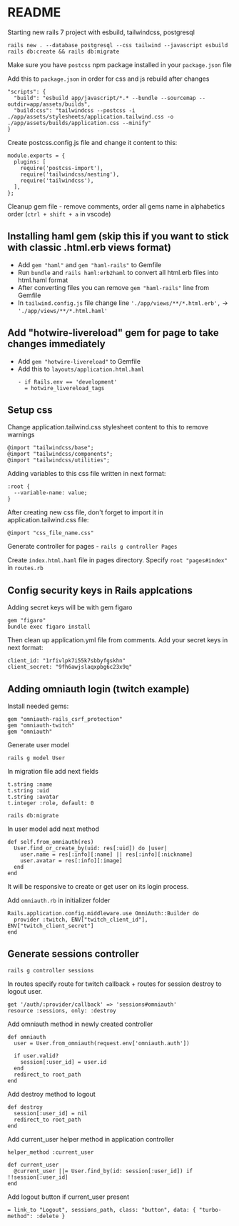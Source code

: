 # README

Starting new rails 7 project with esbuild, tailwindcss, postgresql

```
rails new . --database postgresql --css tailwind --javascript esbuild
rails db:create && rails db:migrate
```

Make sure you have `postcss` npm package installed in your `package.json` file

Add this to `package.json` in order for css and js rebuild after changes

```
"scripts": {
  "build": "esbuild app/javascript/*.* --bundle --sourcemap --outdir=app/assets/builds",
  "build:css": "tailwindcss --postcss -i ./app/assets/stylesheets/application.tailwind.css -o ./app/assets/builds/application.css --minify"
}
```

Create postcss.config.js file and change it content to this:
```
module.exports = {
  plugins: [
    require('postcss-import'),
    require('tailwindcss/nesting'),
    require('tailwindcss'),
  ],
};
```

Cleanup gem file - remove comments, order all gems name in alphabetics order (`ctrl + shift + a` in vscode)

## Installing haml gem (skip this if you want to stick with classic .html.erb views format)

- Add `gem "haml"` and `gem "haml-rails"` to Gemfile
- Run `bundle` and `rails haml:erb2haml` to convert all html.erb files into html.haml format
- After converting files you can remove `gem "haml-rails"` line from Gemfile
- In `tailwind.config.js` file change line
  `'./app/views/**/*.html.erb',` -> `'./app/views/**/*.html.haml'`

## Add "hotwire-livereload" gem for page to take changes immediately

- Add `gem "hotwire-livereload"` to Gemfile
- Add this to `layouts/application.html.haml`
  ```
  - if Rails.env == 'development'
    = hotwire_livereload_tags
  ```

## Setup css

Change application.tailwind.css stylesheet content to this to remove warnings

```
@import "tailwindcss/base";
@import "tailwindcss/components";
@import "tailwindcss/utilities";
```

Adding variables to this css file written in next format:

```
:root {
  --variable-name: value;
}
```

After creating new css file, don't forget to import it in application.tailwind.css file:

`@import "css_file_name.css"`

Generate controller for pages - `rails g controller Pages`

Create `index.html.haml` file in pages directory. Specify `root "pages#index"` in `routes.rb`


## Config security keys in Rails applcations

Adding secret keys will be with gem figaro

```
gem "figaro"
bundle exec figaro install
```

Then clean up application.yml file from comments.
Add your secret keys in next format:

```
client_id: "1rfivlpk7i55k7sbbyfgskhn"
client_secret: "9fh6awjslaqxpbg6c23x9q"
```

## Adding omniauth login (twitch example)

Install needed gems:

```
gem "omniauth-rails_csrf_protection"
gem "omniauth-twitch"
gem "omniauth"
```

Generate user model

`rails g model User`

In migration file add next fields

```
t.string :name
t.string :uid
t.string :avatar
t.integer :role, default: 0
```

`rails db:migrate`

In user model add next method

```
def self.from_omniauth(res)
  User.find_or_create_by(uid: res[:uid]) do |user|
    user.name = res[:info][:name] || res[:info][:nickname]
    user.avatar = res[:info][:image]
  end
end
```

It will be responsive to create or get user on its login process.

Add `omniauth.rb` in initializer folder
```
Rails.application.config.middleware.use OmniAuth::Builder do
  provider :twitch, ENV["twitch_client_id"], ENV["twitch_client_secret"]
end
```

## Generate sessions controller

`rails g controller sessions`

In routes specify route for twitch callback + routes for session destroy to logout user.

```
get '/auth/:provider/callback' => 'sessions#omniauth'
resource :sessions, only: :destroy
```

Add omniauth method in newly created controller

```
def omniauth
  user = User.from_omniauth(request.env['omniauth.auth'])

  if user.valid?
    session[:user_id] = user.id
  end
  redirect_to root_path
end
```

Add destroy method to logout

```
def destroy
  session[:user_id] = nil
  redirect_to root_path
end
```

Add current_user helper method in application controller

```
helper_method :current_user

def current_user
  @current_user ||= User.find_by(id: session[:user_id]) if !!session[:user_id]
end
```

Add logout button if current_user present

`= link_to "Logout", sessions_path, class: "button", data: { "turbo-method": :delete }`
